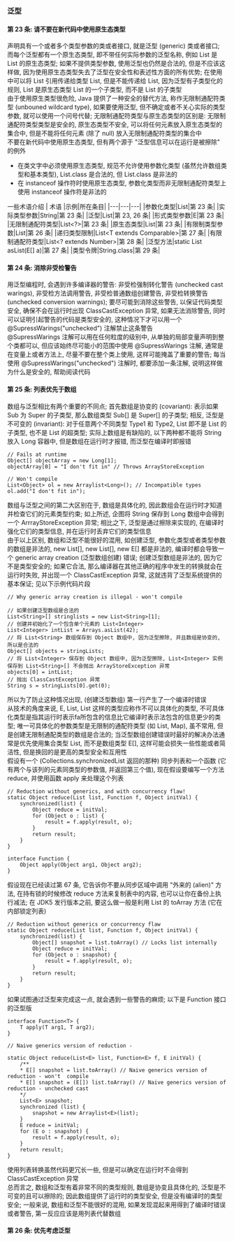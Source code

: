 ### 泛型

#### 第 23 条: 请不要在新代码中使用原生态类型
声明具有一个或者多个类型参数的类或者接口, 就是泛型 (generic) 类或者接口; 而每个泛型都有一个原生态类型, 即不带任何实际参数的泛型名称, 例如 List 是 List<String> 的原生态类型; 如果不提供类型参数, 使用泛型也仍然是合法的, 但是不应该这样做, 因为使用原生态类型失去了泛型在安全性和表述性方面的所有优势; 在使用中可以将 List<String> 引用传递给类型 List, 但是不能传递给 List<Object>, 因为泛型有子类型化的规则, List<String> 是原生态类型 List 的一个子类型, 而不是 List<String> 的子类型  
由于使用原生类型很危险, Java 提供了一种安全的替代方法, 称作无限制通配符类型 (unbouned wildcard type), 如果要使用泛型, 但不确定或者不关心实际的类型参数, 就可以使用一个问号代替; 无限制通配符类型与原生态类型的区别是: 无限制通配符类型类型是安全的, 原生态类型不安全, 可以将任何元素放入原生态类型的集合中, 但是不能将任何元素 (除了 null) 放入无限制通配符类型的集合中  
不要在新代码中使用原生态类型, 但有两个源于 "泛型信息可以在运行是被擦除" 的例外
- 在类文字中必须使用原生态类型, 规范不允许使用参数化类型 (虽然允许数组类型和基本类型), List.class 是合法的, 但 List<String>.class 是非法的
- 在 instanceof 操作符时使用原生态类型, 参数化类型而非无限制通配符类型上使用 instanceof 操作符是非法的

一些术语介绍
| 术语 |示例|所在条目|
|---|---|---|
|参数化类型|List<String>|第 23 条|
|实际类型参数|String|第 23 条|
|泛型|List<E>|第 23, 26 条|
|形式类型参数|E|第 23 条|
|无限制通配符类型|List<?>|第 23 条|
|原生态类型|List|第 23 条|
|有限制类型参数|List<E extends Number>|第 26 条|
|递归类型限制|List<T extends Comparable<T>>|第 27 条|
|有限制通配符类型|List<? extends Number>|第 28 条|
|泛型方法|static <E> List<E> asList(E[] a)|第 27 条|
|类型令牌|String.class|第 29 条|

#### 第 24 条: 消除非受检警告
用泛型编程时, 会遇到许多编译器的警告: 非受检强制转化警告 (unchecked cast warings), 非受检方法调用警告, 非受检普通数组创建警告, 非受检转换警告 (unchecked conversion warnings); 要尽可能到消除这些警告, 以保证代码类型安全, 确保不会在运行时出现 ClassCastException 异常, 如果无法消除警告, 同时可以证明引起警告的代码是类型安全的, 这种情况下才可以用一个 @SupressWarings("unchecked") 注解禁止这条警告  
@SupressWarings 注解可以用在任何粒度的级别中, 从单独的局部变量声明到整个类都可以, 但应该始终尽可能小的范围中使用 @SupressWarings 注解, 通常是在变量上或者方法上, 尽量不要在整个类上使用, 这样可能掩盖了重要的警告; 每当使用 @SupressWarings("unchecked") 注解时, 都要添加一条注解, 说明这样做为什么是安全的, 帮助阅读代码

#### 第 25 条: 列表优先于数组
数组与泛型相比有两个重要的不同点; 首先数组是协变的 (covariant): 表示如果 Sub 为 Super 的子类型, 那么数组类型 Sub[] 是 Super[] 的子类型; 相反, 泛型是不可变的 (invariant): 对于任意两个不同类型 Type1 和 Type2, List<Type1> 即不是 List<Type2> 的子类型, 也不是 List<Type2> 的超类型; 实际上数组是有缺陷的, 以下两种都不能将 String 放入 Long 容器中, 但是数组在运行时才报错, 而泛型在编译时即报错
```
// Fails at runtime
Object[] objectArray = new Long[1];
objectArray[0] = "I don't fit in" // Throws ArrayStoreException

// Won't compile
List<Object> ol = new Arraylist<Long>(); // Incompatible types
ol.add("I don't fit in");
```
数组与泛型之间的第二大区别在于, 数组是具体化的, 因此数组会在运行时才知道并检查它们的元素类型约束; 如上所述, 企图将 String 保存到 Long 数组中会得到一个 ArrrayStoreException 异常; 相比之下, 泛型是通过擦除来实现的, 在编译时强化它们的类型信息, 并在运行时丢弃它们的类型信息  
由于以上区别, 数组和泛型不能很好的混用, 如创建泛型, 参数化类型或者类型参数的数组是非法的, new List<E>[], new List<String>[], new E[] 都是非法的, 编译时都会导致一个 generic array creation (泛型数组创建) 错误; 创建泛型数组是非法的, 因为它不是类型安全的; 如果它合法, 那么编译器在其他正确的程序中发生的转换就会在运行时失败, 并出现一个 ClassCastException 异常, 这就违背了泛型系统提供的基本保证; 见以下示例代码片段
```
// Why generic array creation is illegal - won't compile

// 如果创建泛型数组是合法的
List<String>[] stringlists = new List<String>[1];
// 创建并初始化了一个包含单个元素的 List<Integer>
List<Integer> intList = Arrays.asList(42);
// 将 List<String> 数组保存到 Object 数组中, 因为泛型擦除, 并且数组是协变的, 所以是合法的
Object[] objects = stringLists;
// 将 List<Integer> 保存到 Object 数组中, 因为泛型擦除, List<Integer> 实例保存到 List<String>[] 不会抛出 ArrayStoreException 异常
objects[0] = intList;
// 抛出 ClassCastException 异常
String s = stringLists[0].get(0);
```
所以为了防止这种情况出现, (创建泛型数组) 第一行产生了一个编译时错误  
从技术的角度来说, E, List<E>, List<String> 这样的类型应称作不可以具体化的类型, 不可具体化类型是指其运行时表示fa所包含的信息比它编译时表示法包含的信息更少的类型; 唯一可具体化的参数类型是无限制的通配符类型 (如 List<?>, Map<?,?>), 虽不常用, 但是创建无限制通配类型的数组是合法的; 当泛型数组创建错误时最好的解决办法通常是优先使用集合类型 List<E>, 而不是数组类型 E[], 这样可能会损失一些性能或者简洁性, 但是换回的是更高的类型安全和互用性  
假设有一个 (Collections.synchronizedList 返回的那种) 同步列表和一个函数 (它有两个与该列的元素同类型的参数值, 并返回第三个值), 现在假设要编写一个方法 reduce, 并使用函数 apply 来处理这个列表
```
// Reduction without generics, and with concurrency flaw!
static Object reduce(List list, Function f, Object initVal) {
    synchronized(list) {
        Object reduce = initVal;
        for (Object o : list) {
            result = f.apply(result, o);
        }
        return result;
    }
}

interface Function {
    Object apply(Object arg1, Object arg2);
}
```
假设现在已经读过第 67 条, 它告诉你不要从同步区域中调用 "外来的 (alien)" 方法, 在持有锁的时候修改 reduce 方法来复制表中的内容, 也可以让你在备份上执行减法; 在 JDK5 发行版本之前, 要这么做一般是利用 List 的 toArray 方法 (它在内部锁定列表)
```
// Reduction without generics or concurrency flaw
static Object reduce(List list, Function f, Object initVal) {
    synchronized(list) {
        Object[] snapshot = list.toArray() // Locks list internally
        Object reduce = initVal;
        for (Object o : snapshot) {
            result = f.apply(result, o);
        }
        return result;
    }
}
```
如果试图通过泛型来完成这一点, 就会遇到一些警告的麻烦; 以下是 Function 接口的泛型版
```
interface Function<T> {
    T apply(T arg1, T arg2);
}

// Naive generics version of reduction -

static Object reduce(List<E> list, Function<E> f, E initVal) {
    /**
    * E[] snapshot = list.toArray() // Naive generics version of reduction - won't  compile
    * E[] snapshot = (E[]) list.toArray() // Naive generics version of reduction - unchecked cast
    */
    List<E> snapshot;
    synchronized (list) {
        snapshot = new Arraylist<E>(list);
    }
    E reduce = initVal;
    for (E o : snapshot) {
        result = f.apply(result, o);
    }
    return result;
}
```
使用列表转换虽然代码更冗长一些, 但是可以确定在运行时不会得到 ClassCastException 异常  
总而言之, 数组和泛型有着非常不同的类型规则, 数组是协变且具体化的, 泛型是不可变的且可以擦除的; 因此数组提供了运行时的类型安全, 但是没有编译时的类型安全; 一般来说, 数组和泛型不能很好的混用, 如果发现混起来用得到了编译时错误或者警告, 第一反应应该是用列表代替数组

#### 第 26 条: 优先考虑泛型
